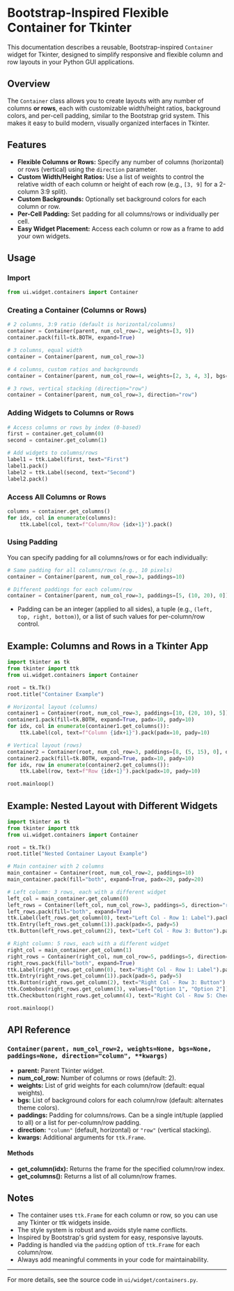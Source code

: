 # Bootstrap-Inspired Flexible Container for Tkinter

This documentation describes a reusable, Bootstrap-inspired `Container` widget for Tkinter, designed to simplify responsive and flexible column and row layouts in your Python GUI applications.

## Overview

The `Container` class allows you to create layouts with any number of columns **or rows**, each with customizable width/height ratios, background colors, and per-cell padding, similar to the Bootstrap grid system. This makes it easy to build modern, visually organized interfaces in Tkinter.

## Features
- **Flexible Columns or Rows:** Specify any number of columns (horizontal) or rows (vertical) using the `direction` parameter.
- **Custom Width/Height Ratios:** Use a list of weights to control the relative width of each column or height of each row (e.g., `[3, 9]` for a 2-column 3:9 split).
- **Custom Backgrounds:** Optionally set background colors for each column or row.
- **Per-Cell Padding:** Set padding for all columns/rows or individually per cell.
- **Easy Widget Placement:** Access each column or row as a frame to add your own widgets.

## Usage

### Import
```python
from ui.widget.containers import Container
```

### Creating a Container (Columns or Rows)
```python
# 2 columns, 3:9 ratio (default is horizontal/columns)
container = Container(parent, num_col_row=2, weights=[3, 9])
container.pack(fill=tk.BOTH, expand=True)

# 3 columns, equal width
container = Container(parent, num_col_row=3)

# 4 columns, custom ratios and backgrounds
container = Container(parent, num_col_row=4, weights=[2, 3, 4, 3], bgs=["#fff", "#eee", "#ddd", "#ccc"])

# 3 rows, vertical stacking (direction="row")
container = Container(parent, num_col_row=3, direction="row")
```

### Adding Widgets to Columns or Rows
```python
# Access columns or rows by index (0-based)
first = container.get_column(0)
second = container.get_column(1)

# Add widgets to columns/rows
label1 = ttk.Label(first, text="First")
label1.pack()
label2 = ttk.Label(second, text="Second")
label2.pack()
```

### Access All Columns or Rows
```python
columns = container.get_columns()
for idx, col in enumerate(columns):
    ttk.Label(col, text=f"Column/Row {idx+1}").pack()
```

### Using Padding

You can specify padding for all columns/rows or for each individually:

```python
# Same padding for all columns/rows (e.g., 10 pixels)
container = Container(parent, num_col_row=3, paddings=10)

# Different paddings for each column/row
container = Container(parent, num_col_row=3, paddings=[5, (10, 20), 0])
```
- Padding can be an integer (applied to all sides), a tuple (e.g., `(left, top, right, bottom)`), or a list of such values for per-column/row control.

## Example: Columns and Rows in a Tkinter App
```python
import tkinter as tk
from tkinter import ttk
from ui.widget.containers import Container

root = tk.Tk()
root.title("Container Example")

# Horizontal layout (columns)
container1 = Container(root, num_col_row=3, paddings=[10, (20, 10), 5])
container1.pack(fill=tk.BOTH, expand=True, padx=10, pady=10)
for idx, col in enumerate(container1.get_columns()):
    ttk.Label(col, text=f"Column {idx+1}").pack(padx=10, pady=10)

# Vertical layout (rows)
container2 = Container(root, num_col_row=3, paddings=[8, (5, 15), 0], direction="row")
container2.pack(fill=tk.BOTH, expand=True, padx=10, pady=10)
for idx, row in enumerate(container2.get_columns()):
    ttk.Label(row, text=f"Row {idx+1}").pack(padx=10, pady=10)

root.mainloop()
```

## Example: Nested Layout with Different Widgets
```python
import tkinter as tk
from tkinter import ttk
from ui.widget.containers import Container

root = tk.Tk()
root.title("Nested Container Layout Example")

# Main container with 2 columns
main_container = Container(root, num_col_row=2, paddings=10)
main_container.pack(fill="both", expand=True, padx=20, pady=20)

# Left column: 3 rows, each with a different widget
left_col = main_container.get_column(0)
left_rows = Container(left_col, num_col_row=3, paddings=5, direction="row")
left_rows.pack(fill="both", expand=True)
ttk.Label(left_rows.get_column(0), text="Left Col - Row 1: Label").pack(padx=5, pady=5)
ttk.Entry(left_rows.get_column(1)).pack(padx=5, pady=5)
ttk.Button(left_rows.get_column(2), text="Left Col - Row 3: Button").pack(padx=5, pady=5)

# Right column: 5 rows, each with a different widget
right_col = main_container.get_column(1)
right_rows = Container(right_col, num_col_row=5, paddings=5, direction="row")
right_rows.pack(fill="both", expand=True)
ttk.Label(right_rows.get_column(0), text="Right Col - Row 1: Label").pack(padx=5, pady=5)
ttk.Entry(right_rows.get_column(1)).pack(padx=5, pady=5)
ttk.Button(right_rows.get_column(2), text="Right Col - Row 3: Button").pack(padx=5, pady=5)
ttk.Combobox(right_rows.get_column(3), values=["Option 1", "Option 2"]).pack(padx=5, pady=5)
ttk.Checkbutton(right_rows.get_column(4), text="Right Col - Row 5: Check").pack(padx=5, pady=5)

root.mainloop()
```

## API Reference

### `Container(parent, num_col_row=2, weights=None, bgs=None, paddings=None, direction="column", **kwargs)`
- **parent:** Parent Tkinter widget.
- **num_col_row:** Number of columns or rows (default: 2).
- **weights:** List of grid weights for each column/row (default: equal weights).
- **bgs:** List of background colors for each column/row (default: alternates theme colors).
- **paddings:** Padding for columns/rows. Can be a single int/tuple (applied to all) or a list for per-column/row padding.
- **direction:** `"column"` (default, horizontal) or `"row"` (vertical stacking).
- **kwargs:** Additional arguments for `ttk.Frame`.

#### Methods
- **get_column(idx):** Returns the frame for the specified column/row index.
- **get_columns():** Returns a list of all column/row frames.

## Notes
- The container uses `ttk.Frame` for each column or row, so you can use any Tkinter or ttk widgets inside.
- The style system is robust and avoids style name conflicts.
- Inspired by Bootstrap's grid system for easy, responsive layouts.
- Padding is handled via the `padding` option of `ttk.Frame` for each column/row.
- Always add meaningful comments in your code for maintainability.

---
For more details, see the source code in `ui/widget/containers.py`.
